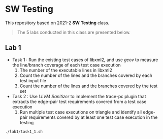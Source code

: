 <!--Heading-->
# SW Testing

This repository based on 2021-2 **SW Testing** class.

<!-- Quote-->
> The 5 labs conducted in this class are presented below.

## Lab 1

- Task 1 : Run the existing test cases of libxml2, and use *gcov* to
measure the line/branch coverage of each test case execution
    1. The number of the executable lines in libxml2
    2. Count the number of the lines and the branches covered by each test input file
    3. Count the number of the lines and the branches covered by the test set 
- Task 2 : Use *LLVM Sanitizer* to implement the trace-pc plugin that extracts the edge-pair test requirements covered from a test case execution
    1. Run multiple test case executions on triangle and identify all edge-pair requirements covered by at least one test case execution in the testing

```
./lab1/task1_1.sh
```
